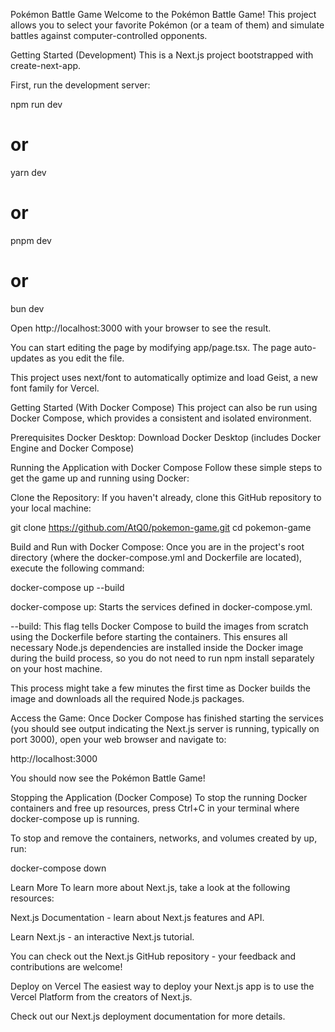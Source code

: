 Pokémon Battle Game
Welcome to the Pokémon Battle Game! This project allows you to select your favorite Pokémon (or a team of them) and simulate battles against computer-controlled opponents.

Getting Started (Development)
This is a Next.js project bootstrapped with create-next-app.

First, run the development server:

npm run dev
# or
yarn dev
# or
pnpm dev
# or
bun dev

Open http://localhost:3000 with your browser to see the result.

You can start editing the page by modifying app/page.tsx. The page auto-updates as you edit the file.

This project uses next/font to automatically optimize and load Geist, a new font family for Vercel.

Getting Started (With Docker Compose)
This project can also be run using Docker Compose, which provides a consistent and isolated environment.

Prerequisites
Docker Desktop: Download Docker Desktop (includes Docker Engine and Docker Compose)

Running the Application with Docker Compose
Follow these simple steps to get the game up and running using Docker:

Clone the Repository:
If you haven't already, clone this GitHub repository to your local machine:

git clone https://github.com/AtQ0/pokemon-game.git
cd pokemon-game

Build and Run with Docker Compose:
Once you are in the project's root directory (where the docker-compose.yml and Dockerfile are located), execute the following command:

docker-compose up --build

docker-compose up: Starts the services defined in docker-compose.yml.

--build: This flag tells Docker Compose to build the images from scratch using the Dockerfile before starting the containers. This ensures all necessary Node.js dependencies are installed inside the Docker image during the build process, so you do not need to run npm install separately on your host machine.

This process might take a few minutes the first time as Docker builds the image and downloads all the required Node.js packages.

Access the Game:
Once Docker Compose has finished starting the services (you should see output indicating the Next.js server is running, typically on port 3000), open your web browser and navigate to:

http://localhost:3000

You should now see the Pokémon Battle Game!

Stopping the Application (Docker Compose)
To stop the running Docker containers and free up resources, press Ctrl+C in your terminal where docker-compose up is running.

To stop and remove the containers, networks, and volumes created by up, run:

docker-compose down

Learn More
To learn more about Next.js, take a look at the following resources:

Next.js Documentation - learn about Next.js features and API.

Learn Next.js - an interactive Next.js tutorial.

You can check out the Next.js GitHub repository - your feedback and contributions are welcome!

Deploy on Vercel
The easiest way to deploy your Next.js app is to use the Vercel Platform from the creators of Next.js.

Check out our Next.js deployment documentation for more details.
